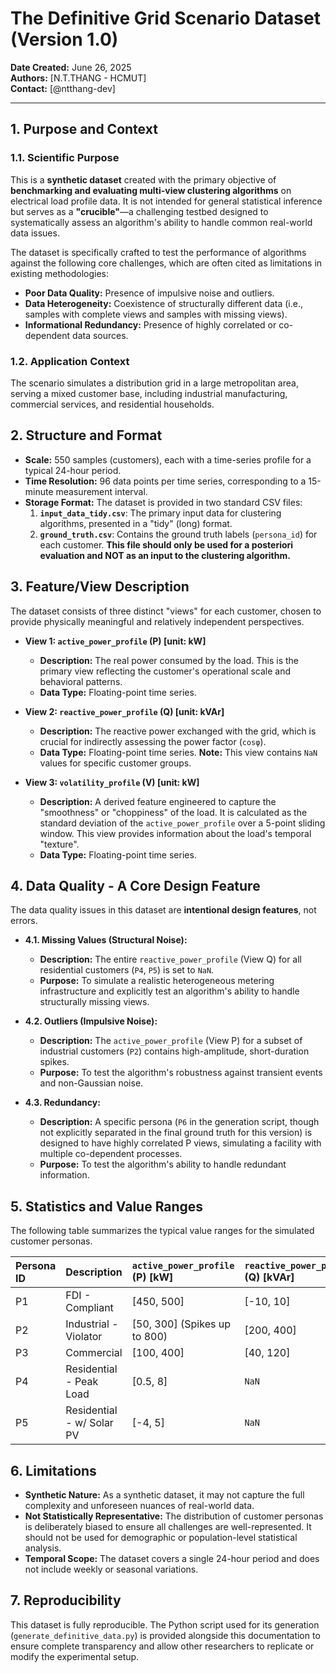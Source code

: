 # The Definitive Grid Scenario Dataset (Version 1.0)

**Date Created:** June 26, 2025  
**Authors:** [N.T.THANG - HCMUT]  
**Contact:** [@ntthang-dev]

---

## 1. Purpose and Context

### 1.1. Scientific Purpose
This is a **synthetic dataset** created with the primary objective of **benchmarking and evaluating multi-view clustering algorithms** on electrical load profile data. It is not intended for general statistical inference but serves as a **"crucible"**—a challenging testbed designed to systematically assess an algorithm's ability to handle common real-world data issues.

The dataset is specifically crafted to test the performance of algorithms against the following core challenges, which are often cited as limitations in existing methodologies:
-   **Poor Data Quality:** Presence of impulsive noise and outliers.
-   **Data Heterogeneity:** Coexistence of structurally different data (i.e., samples with complete views and samples with missing views).
-   **Informational Redundancy:** Presence of highly correlated or co-dependent data sources.

### 1.2. Application Context
The scenario simulates a distribution grid in a large metropolitan area, serving a mixed customer base, including industrial manufacturing, commercial services, and residential households.

## 2. Structure and Format

-   **Scale:** 550 samples (customers), each with a time-series profile for a typical 24-hour period.
-   **Time Resolution:** 96 data points per time series, corresponding to a 15-minute measurement interval.
-   **Storage Format:** The dataset is provided in two standard CSV files:
    1.  **`input_data_tidy.csv`**: The primary input data for clustering algorithms, presented in a "tidy" (long) format.
    2.  **`ground_truth.csv`**: Contains the ground truth labels (`persona_id`) for each customer. **This file should only be used for a posteriori evaluation and NOT as an input to the clustering algorithm.**

## 3. Feature/View Description

The dataset consists of three distinct "views" for each customer, chosen to provide physically meaningful and relatively independent perspectives.

* **View 1: `active_power_profile` (P) [unit: kW]**
    * **Description:** The real power consumed by the load. This is the primary view reflecting the customer's operational scale and behavioral patterns.
    * **Data Type:** Floating-point time series.

* **View 2: `reactive_power_profile` (Q) [unit: kVAr]**
    * **Description:** The reactive power exchanged with the grid, which is crucial for indirectly assessing the power factor (`cosφ`).
    * **Data Type:** Floating-point time series. **Note:** This view contains `NaN` values for specific customer groups.

* **View 3: `volatility_profile` (V) [unit: kW]**
    * **Description:** A derived feature engineered to capture the "smoothness" or "choppiness" of the load. It is calculated as the standard deviation of the `active_power_profile` over a 5-point sliding window. This view provides information about the load's temporal "texture".
    * **Data Type:** Floating-point time series.

## 4. Data Quality - A Core Design Feature

The data quality issues in this dataset are **intentional design features**, not errors.

* **4.1. Missing Values (Structural Noise):**
    * **Description:** The entire `reactive_power_profile` (View Q) for all residential customers (`P4`, `P5`) is set to `NaN`.
    * **Purpose:** To simulate a realistic heterogeneous metering infrastructure and explicitly test an algorithm's ability to handle structurally missing views.

* **4.2. Outliers (Impulsive Noise):**
    * **Description:** The `active_power_profile` (View P) for a subset of industrial customers (`P2`) contains high-amplitude, short-duration spikes.
    * **Purpose:** To test the algorithm's robustness against transient events and non-Gaussian noise.

* **4.3. Redundancy:**
    * **Description:** A specific persona (`P6` in the generation script, though not explicitly separated in the final ground truth for this version) is designed to have highly correlated P views, simulating a facility with multiple co-dependent processes.
    * **Purpose:** To test the algorithm's ability to handle redundant information.

## 5. Statistics and Value Ranges

The following table summarizes the typical value ranges for the simulated customer personas.

| Persona ID | Description | `active_power_profile` (P) [kW] | `reactive_power_profile` (Q) [kVAr] |
| :--- | :--- | :--- | :--- |
| P1 | FDI - Compliant | [450, 500] | [-10, 10] |
| P2 | Industrial - Violator | [50, 300] (Spikes up to 800) | [200, 400] |
| P3 | Commercial | [100, 400] | [40, 120] |
| P4 | Residential - Peak Load | [0.5, 8] | `NaN` |
| P5 | Residential - w/ Solar PV | [-4, 5] | `NaN` |

## 6. Limitations

* **Synthetic Nature:** As a synthetic dataset, it may not capture the full complexity and unforeseen nuances of real-world data.
* **Not Statistically Representative:** The distribution of customer personas is deliberately biased to ensure all challenges are well-represented. It should not be used for demographic or population-level statistical analysis.
* **Temporal Scope:** The dataset covers a single 24-hour period and does not include weekly or seasonal variations.

## 7. Reproducibility

This dataset is fully reproducible. The Python script used for its generation (`generate_definitive_data.py`) is provided alongside this documentation to ensure complete transparency and allow other researchers to replicate or modify the experimental setup.